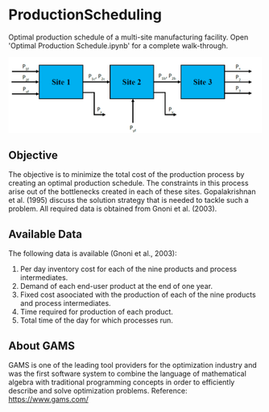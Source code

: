 # ProductionScheduling

Optimal production schedule of a multi-site manufacturing facility.
Open 'Optimal Production Schedule.ipynb' for a complete walk-through.


![Title image](https://github.com/dkedar7/ProductionScheduling/blob/master/production/plant.PNG?raw=true)

## Objective
The objective is to minimize the total cost of the production process by creating an optimal production schedule. The constraints in this process arise out of the bottlenecks created in each of these sites. Gopalakrishnan et al. (1995) discuss the solution strategy that is needed to tackle such a problem. All required data is obtained from Gnoni et al. (2003).


## Available Data
The following data is available (Gnoni et al., 2003): 
1. Per day inventory cost for each of the nine products and process intermediates. 
2. Demand of each end-user product at the end of one year. 
3. Fixed cost asoociated with the production of each of the nine products and process intermediates. 
4. Time required for production of each product. 
5. Total time of the day for which processes run.

## About GAMS
GAMS is one of the leading tool providers for the optimization industry and was the first software system to combine the language of mathematical algebra with traditional programming concepts in order to efficiently describe and solve optimization problems.
Reference: https://www.gams.com/

